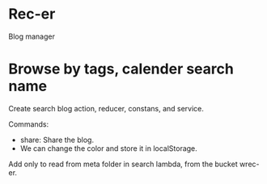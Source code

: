 # Rec-er

Blog manager

# Browse by tags, calender search name

Create search blog action, reducer, constans, and service.

Commands:

-   share: Share the blog.
-   We can change the color and store it in localStorage.

Add only to read from meta folder in search lambda, from the bucket wrec-er.

